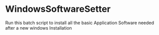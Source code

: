 # WindowsSoftwareSetter
Run this batch script to install all the basic Application Software needed after a new windows Installation
